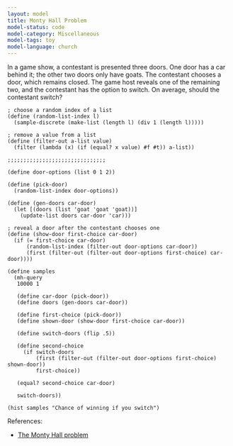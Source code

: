 ```yaml
---
layout: model
title: Monty Hall Problem
model-status: code
model-category: Miscellaneous
model-tags: toy
model-language: church
---
```


In a game show, a contestant is presented three doors. One door has a car behind it; the other two doors only have goats. The contestant chooses a door, which remains closed. The game host reveals one of the remaining two, and the contestant has the option to switch. On average, should the contestant switch?

    ; choose a random index of a list
    (define (random-list-index l)
      (sample-discrete (make-list (length l) (div 1 (length l)))))
    
    ; remove a value from a list
    (define (filter-out a-list value)
      (filter (lambda (x) (if (equal? x value) #f #t)) a-list))
    
    ;;;;;;;;;;;;;;;;;;;;;;;;;;;;;;;
    
    (define door-options (list 0 1 2))
    
    (define (pick-door)
      (random-list-index door-options))
    
    (define (gen-doors car-door)
      (let [(doors (list 'goat 'goat 'goat))]
        (update-list doors car-door 'car)))
    
    ; reveal a door after the contestant chooses one
    (define (show-door first-choice car-door)
      (if (= first-choice car-door)
          (random-list-index (filter-out door-options car-door))
          (first (filter-out (filter-out door-options first-choice) car-door))))
    
    (define samples
      (mh-query 
       10000 1
       
       (define car-door (pick-door))
       (define doors (gen-doors car-door))
       
       (define first-choice (pick-door))
       (define shown-door (show-door first-choice car-door))
         
       (define switch-doors (flip .5))
         
       (define second-choice
         (if switch-doors
             (first (filter-out (filter-out door-options first-choice) shown-door))
             first-choice))
       
       (equal? second-choice car-door)
       
       switch-doors))

    (hist samples "Chance of winning if you switch")
    
References:

- [The Monty Hall problem](https://en.wikipedia.org/wiki/Monty_Hall_problem)
